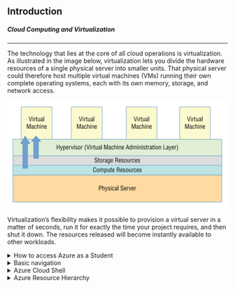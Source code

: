 ## Introduction

##### Cloud Computing and Virtualization

---

The technology that lies at the core of all cloud operations is virtualization. As illustrated in the image below, virtualization lets you divide the hardware resources of a single physical server into smaller units. That physical server could therefore host multiple virtual machines (VMs) running their own complete operating systems, each with its own memory, storage, and network access.

![001vm.png](img/001vm.png)

Virtualization’s flexibility makes it possible to provision a virtual server in a matter of seconds, run it for exactly the time your project requires, and then shut it down. The resources released will become instantly available to other workloads.

<details> 
  <summary>How to access Azure as a Student</summary>

---

1- Click in the link to access Azure for Students.

```
https://azure.microsoft.com/en-gb/free/students/
```

2- Sign in into microsoft website and click Start free.

![01_azurestudents.png](img/01_azurestudents.png)

3- Click to create a new account if you do not have one with you academic email. 

![02_createaccount.png](img/02_createaccount.png)

Before proceeding, please ensure that you have logged out of any accounts linked to your computer. It is advisable to use private browsing mode in order to avoid account mistakes. Additionally, during the registration process, make sure to use your academic email for authentication. This step is crucial.

![03_setpass.png](img/03_setpass.png)

4- Fill the details of location and date of birth.

![04_birth.png](img/04_birth.png)

5- After filling out the registration form, proceed to verify your email address. Check your inbox for a verification message and follow the provided instructions to confirm your registration. This step is essential to ensure the security and validity of your account.

![05_verify.png](img/05_verify.png)

6- Complete the necessary information in the registration form, and be sure to replace the "School Name" with the name of your educational institution. Also the institutional email.

![07_data.png](img/07_data.png)

7- Set up your Azure profile as a student and receive the 100\$ voucher, simply complete the form. Ensure that you provide accurate and valid information during the registration. Once the form is submitted, the system will automatically load it in your account. This voucher can be used for various Azure services, allowing you to explore and utilize Microsoft's cloud platform for educational purposes.

![08_profile.png](img/08_profile.png)

![09_waitset.png](img/09_waitset.png)

8- Congratulations on successfully creating your first Azure account! This marks the beginning of your journey into Microsoft's cloud platform.

![10_overview.png](img/10_overview.png)

</details>

<details> 
  <summary>Basic navigation</summary>

---

Upon completing the registration, you will be presented with an overview of the Azure Education platform, along with details about the credits you have redeemed. Check that before continuing.

![10_overview.png](img/10_overview.png)

After reviewing the Azure Education overview, you can easily navigate to the Azure homepage by clicking on the Microsoft Azure logo located in the top right side bar. This will take you to the main dashboard, where you can access various services, resources, and manage your account settings.

![10_home.png](img/10_home.png)

As you can see the Azure homepage provides multiple ways to access services. The left-side dropdown menu, where favorite services can be pinned, offers a convenient and quick navigation option. Additionally, the search bar allows you to find and access any service efficiently by entering keywords. Whether through the dropdown menu, search bar, or other elements on the homepage they serve a similar porpuse which is to access resources.

We have a set of prompt buttons positioned in the upper right corner:

![12_others.png](img/12_others.png)

1. **Cloud Shell:** Allows users to run commands and scripts directly from the Azure portal without local installations. It provides a command-line interface with pre-installed tools, making resource management, task execution, and scripting convenient.

2. **Directories + Subscription (deprecated):** Formerly used for managing directories and subscriptions, this feature is now deprecated. You can find it now in Settings.

3. **Notifications:** Users can monitor important updates, alerts, and events related to their Azure resources in real-time. Notifications help users stay informed and take timely actions based on critical changes.

4. **Settings:** Enables users to customize their Azure portal experience by configuring various settings. Users can adjust preferences, personalize their dashboard, and modify interface settings.

5. **Support:** Provides a direct pathway for users to connect with Azure support services. Users can seek technical assistance, submit support tickets, and explore additional support options to address any issues or queries encountered during Azure usage.

6. **Feedback:** Interface to send feeback about Azure.

Feel free to click in more services or all services in order to get a quick overview of all the services available.

![11_allservices.png](img/11_allservices.png)

Also you can try typing free services in the search bar.

![11_free.png](img/11_free.png)

The Azure Free Tier is a program by Microsoft Azure that allows users to explore and use a limited amount of Azure services for free. It's an excellent way for individuals, developers, and small businesses to get hands-on experience with Azure without incurring costs.

</details>

<details> 
  <summary>Azure Cloud Shell</summary>

---

Azure Cloud Shell is an interactive and authenticated terminal accessible from a web browser for managing Azure resources. It provides the flexibility to choose between the Bash or PowerShell shell experiences based on individual preferences and familiarity.

The Cloud Shell environment runs on a temporary host assigned to each session and user. A Cloud Shell session has a timeout period of 20 minutes without interactive activity, after which it automatically closes. Additionally, Cloud Shell offers persistent storage in Azure through a 5 GB file share, allowing users to retain files and configurations across sessions.

Microsoft manages Cloud Shell, relieving users from the burden of administration. Cloud Shell incorporates popular command-line tools and supports various programming languages. It securely and automatically authenticates to provide immediate access to resources using the Azure CLI or Azure PowerShell cmdlets. You can refer to the list of installed tools in Cloud Shell for a comprehensive overview.

1- Click on Cloud Shell icon

![20_bash.png](img/20_bash.png)

2- Click on create storage

![21_file.png](img/21_file.png)

3- Wait until Cloud Shell is ready

![22_cs.png](img/22_cs.png)

In this particular practice, a dual approach to deployment has been chosen. Cloud Shell will be employed for certain components, leveraging its command-line capabilities, while the graphical user interface (GUI) will be utilized for other specific tasks so you will learn both ways.

</details>

<details> 
  <summary>Azure Resource Hierarchy</summary>

---

Before proceeding further, it is essential to have a basic understanding of the Azure resource hierarchy. This involves gaining a foundational understanding of how different resources are organized and interconnected within the Azure environment.

But first some definitions of basic concepts:

**Azure Active Directory:** Is Microsoft's cloud-based identity and access management service. Azure Active Directory is designed to help organizations manage and secure user identities and access to applications and resources in the cloud. Nowadays is renamed to Azure Entra ID.



&nbsp;

![30_resources.png](img/30_resources.png)

&nbsp;

1. **Management Groups**

At the top level of the hierarchy are **management groups**. Management groups provide a way to manage access, policies, and compliance for multiple subscriptions. They help in organizing subscriptions based on organizational structure or business divisions. Policies can be applied at the management group level to enforce governance standards across multiple subscriptions. A management group tree can support up to six levels of depth however this limit doesn’t include root or subscription level.

2. **Subscriptions**

Below management groups are **subscriptions**, which represent an agreement with Microsoft to use Azure services. Subscriptions are used to organize and manage resources such as virtual machines, databases, and storage accounts. Organizations often have multiple subscriptions to separate environments like development, testing, and production.

3. **Resource Groups**

Within a subscription, resources are organized into **resource groups**. A resource group is a logical container for resources, and it helps in managing and organizing resources based on their lifecycle, ownership, or environment. Resources within a resource group share the same lifecycle and are deployed, updated, and deleted together.

4. **Resources**

At the lowest level of the hierarchy are individual **resources**. These are the actual services or components you deploy, such as virtual machines, databases, storage accounts, etc. Resources are always associated with a resource group.

&nbsp;

In our case, if we access the management groups:

&nbsp;

![31_resourceg.png](img/31_resourceg.png)

&nbsp;

We can check that there is the tenant root group, which in turn is assigned to our Azure for Students subscription containing the credits we will utilize for conducting our laboratory.

Each Microsoft Entra tenant is given a single top-level management group called the root management group. This root management group is built into the hierarchy to have all management groups and subscriptions fold up to it. This group allows global policies and Azure role assignments to be applied at the directory level.

</details>
